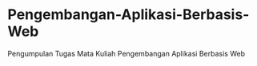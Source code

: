 # Pengembangan-Aplikasi-Berbasis-Web
Pengumpulan Tugas Mata Kuliah Pengembangan Aplikasi Berbasis Web 
